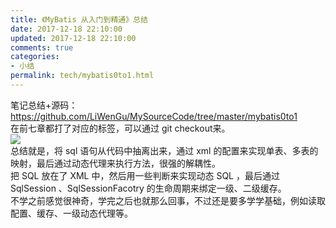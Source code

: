 ```yaml
---
title: 《MyBatis 从入门到精通》总结
date: 2017-12-18 22:10:00
updated: 2017-12-18 22:10:00
comments: true
categories: 
- 小结
permalink: tech/mybatis0to1.html 
---
```


笔记总结+源码：https://github.com/LiWenGu/MySourceCode/tree/master/mybatis0to1  
在前七章都打了对应的标签，可以通过 git checkout来。  
![][1]  
总结就是，将 sql 语句从代码中抽离出来，通过 xml 的配置来实现单表、多表的映射，最后通过动态代理来执行方法，很强的解耦性。  
把 SQL 放在了 XML 中，然后用一些判断来实现动态 SQL ，最后通过 SqlSession 、SqlSessionFacotry 的生命周期来绑定一级、二级缓存。  
不学之前感觉很神奇，学完之后也就那么回事，不过还是要多学学基础，例如读取配置、缓存、一级动态代理等。

[1]: http://leran2deeplearnjavawebtech.oss-cn-beijing.aliyuncs.com/learn/mybatis0to1/summary.png
